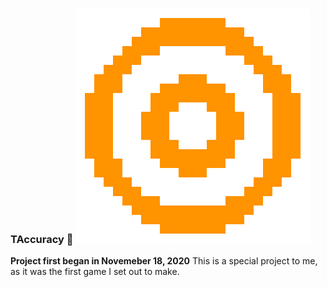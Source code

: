 ### TAccuracy 🎯 <img src=data/Target.png>

**Project first began in Novemeber 18, 2020**
This is a special project to me, as it was the first game I set out to make.

